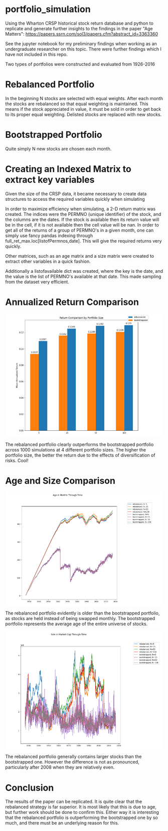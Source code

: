 # portfolio_simulation
Using the Wharton CRSP historical stock return database and python to replicate and generate further insights to the findings in the paper "Age Matters": https://papers.ssrn.com/sol3/papers.cfm?abstract_id=3363360

See the jupyter notebook for my preliminary findings when working as an undergraduate researcher on this topic. There were further findings which I have not included in this repo. 

Two types of portfolios were constructed and evaluated from 1926-2016

# Rebalanced Portfolio
In the beginning N stocks are selected with equal weights. After each month the stocks are rebalanced so that equal weighting is maintained. This means if the stock appreciated in value, it must be sold in order to get back to its proper equal weighting. Delisted stocks are replaced with new stocks.

# Bootstrapped Portfolio
Quite simply N new stocks are chosen each month.

# Creating an Indexed Matrix to extract key variables
Given the size of the CRSP data, it became necessary to create data structures to access the required variables quickly when simulating

In order to maximize efficiency when simulating, a 2-D return matrix was created. The indices were the PERMNO (unique identifier) of the stock, and the columns are the dates. If the stock is available then its return value will be in the cell, if it is not available then the cell value will be nan. In order to get all of the returns of a group of PERMNO's in a given month, one can simply use fancy pandas indexing through full_ret_max.loc[listofPermnos,date]. This will give the required returns very quickly.

Other matrices, such as an age matrix and a size matrix were created to extract other variables in a quick fashion.

Additionally a listofavailable dict was created, where the key is the date, and the value is the list of PERMNO's available at that date. This made sampling from the dataset very efficient.


# Annualized Return Comparison

![Bootstrapped vs Rebalanced Performance](comparison.png)

The rebalanced portfolio clearly outperforms the bootstrapped portfolio across 1000 simulations at 4 different portfolio sizes. The higher the portfolio size, the better the return due to the effects of diversification of risks. Cool!

# Age and Size Comparison

![Bootstrapped vs Rebalanced AGE](age.png)

The rebalanced portfolio evidently is older than the bootstrapped portfolio, as stocks are held instead of being swapped monthly. The bootstrapped portfolio represents the average age of the entire universe of stocks.

![Bootstrapped vs Rebalanced SIZE](size.png)


The rebalanced portfolio generally contains larger stocks than the bootstrapped one. However the difference is not as pronounced, particularly after 2008 when they are relatively even.

# Conclusion
The results of the paper can be replicated. It is quite clear that the rebalanced strategy is far superior. It is most likely that this is due to age, but further work should be done to confirm this. Either way it is interesting that the rebalanced portfolio is outperforming the bootstrapped one by so much, and there must be an underlying reason for this. 


